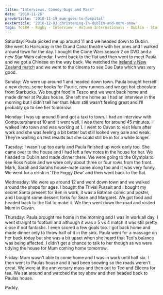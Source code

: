 ```yaml
---
title: "Interviews, Comedy Gigs and Mass"
date: "2010-11-26"
prevArticle: '2010-11-19_mum-goes-to-hospital'
nextArticle: '2010-12-03_christening-in-dublin-and-more-snow'
tags: TotBH - Rugby - Interview - Autumn Internationals - Dublin - Star Wars - Clone Wars - Comedy Gig - Cinema - Hospital - Anniversary Mass - Computershare
---
```

Saturday: Paula picked me up around 11 and we headed down to Dublin. She went to Hairspray in the Grand Canal theatre with her ones and I walked around town for the day. I bought the Clone Wars season 2 on DVD and a new Star Wars calendar. I went back to the flat and then went to meet Paula and we got a Chinese on the way back. We watched the [Ireland v New Zealand match](http://www.rte.ie/sport/rugby/2010/1120/ireland_newzealand_report.html) and we went to the cinema to see Due Date which was very good.

Sunday: We were up around 1 and headed down town. Paula bought herself a new dress, some books for Pauric, new runners and we got hot chocolate from Starbucks. We bought food in Tesco and we went back home and made dinner at Paulas house. She left me home as I had an interview in the morning but I didn’t tell her that. Mum still wasn’t feeling great and I’ll probably go to see her tomorrow.

Monday: I was up around 9 and got a taxi to town. I had an interview with Computershare at 10 and it went well, I was there for around 45 minutes. I walked into town and was working at 1. I went to Cavan to visit Mum after work and she was feeling a bit better but still looked very pale and weak. They’re waiting on test results but she could still be in for a while longer.

Tuesday: I wasn't up too early and Paula finished up work early too. She came over to the house and I had left a few notes in the house for her. We headed to Dublin and made dinner there. We were going to the Olympia to see Ross Noble and we were only about three or four rows from the front. Mark, Sarah and Sarahs house-mate came along too and it was very funny. We went for a drink in 'The Foggy Dew' and then went back to the flat.

Wednesday: We were up around 12 and went down town and we walked around the shops for ages. I bought the Trivial Pursuit and I bought my secret Santa present for Ben in work, it was a Batman comic and poster, and I bought some dessert forks for Sean and Margaret. We got food and headed back to the flat to make it. We then went down the road and visited Mum in Cavan.

Thursday: Paula brought me home in the morning and I was in work all day. I went straight to football and although it was a 5 vs 4 match it was still pretty close if not fantastic. I even scored a few goals too. I got back home and made dinner only to throw half of it in the sink. Paula went for a massage on her back today but she was a bit upset when she heard that Ted's balance was being affected. I didn’t get a chance to talk to her though as we were tidying the house for Mum coming home tomorrow.

Friday: Mum wasn't able to come home and I was in work until half six. I then went to Paulas house and it had been snowing so the roads weren't great. We were at the anniversary mass and then out to Ted and Eileens for tea. We sat around and watched the toy show and then headed back to Paulas house.

Paddy.

